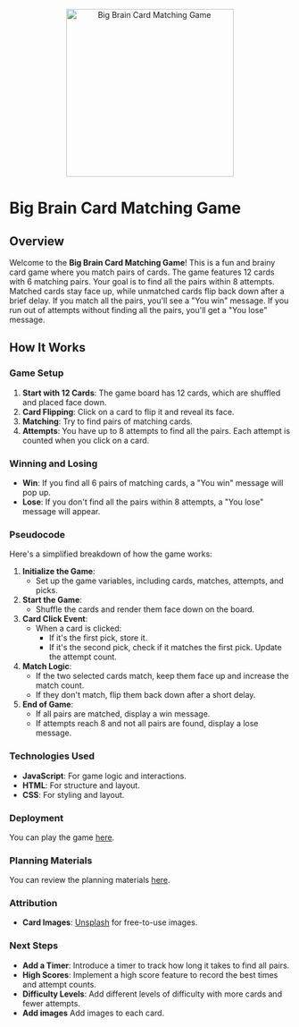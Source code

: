 <p align="center">
  <img src="https://iili.io/dElHPoP.jpg" alt="Big Brain Card Matching Game" width="300"/>
</p>

# Big Brain Card Matching Game



## Overview

Welcome to the **Big Brain Card Matching Game**! This is a fun and brainy card game where you match pairs of cards. The game features 12 cards with 6 matching pairs. Your goal is to find all the pairs within 8 attempts. Matched cards stay face up, while unmatched cards flip back down after a brief delay. If you match all the pairs, you'll see a "You win" message. If you run out of attempts without finding all the pairs, you'll get a "You lose" message.

## How It Works

### Game Setup

1. **Start with 12 Cards**: The game board has 12 cards, which are shuffled and placed face down.
2. **Card Flipping**: Click on a card to flip it and reveal its face.
3. **Matching**: Try to find pairs of matching cards.
4. **Attempts**: You have up to 8 attempts to find all the pairs. Each attempt is counted when you click on a card.

### Winning and Losing

- **Win**: If you find all 6 pairs of matching cards, a "You win" message will pop up.
- **Lose**: If you don't find all the pairs within 8 attempts, a "You lose" message will appear.

### Pseudocode

Here's a simplified breakdown of how the game works:

1. **Initialize the Game**:
   - Set up the game variables, including cards, matches, attempts, and picks.
2. **Start the Game**:
   - Shuffle the cards and render them face down on the board.
3. **Card Click Event**:
   - When a card is clicked:
     - If it's the first pick, store it.
     - If it's the second pick, check if it matches the first pick. Update the attempt count.
4. **Match Logic**:
   - If the two selected cards match, keep them face up and increase the match count.
   - If they don't match, flip them back down after a short delay.
5. **End of Game**:
   - If all pairs are matched, display a win message.
   - If attempts reach 8 and not all pairs are found, display a lose message.

### Technologies Used

- **JavaScript**: For game logic and interactions.
- **HTML**: For structure and layout.
- **CSS**: For styling and layout.

### Deployment

You can play the game [here](https://dwilks2020.github.io/Memory-fun/).

### Planning Materials

You can review the planning materials [here](https://docs.google.com/document/d/137I1fLZgTY10pS2q9FvMz6dxszZEHo0XZvsOCypgK5A/edit?usp=sharing).

### Attribution

- **Card Images**: [Unsplash](https://unsplash.com) for free-to-use images.

### Next Steps

- **Add a Timer**: Introduce a timer to track how long it takes to find all pairs.
- **High Scores**: Implement a high score feature to record the best times and attempt counts.
- **Difficulty Levels**: Add different levels of difficulty with more cards and fewer attempts.
- **Add images** Add images to each card.




